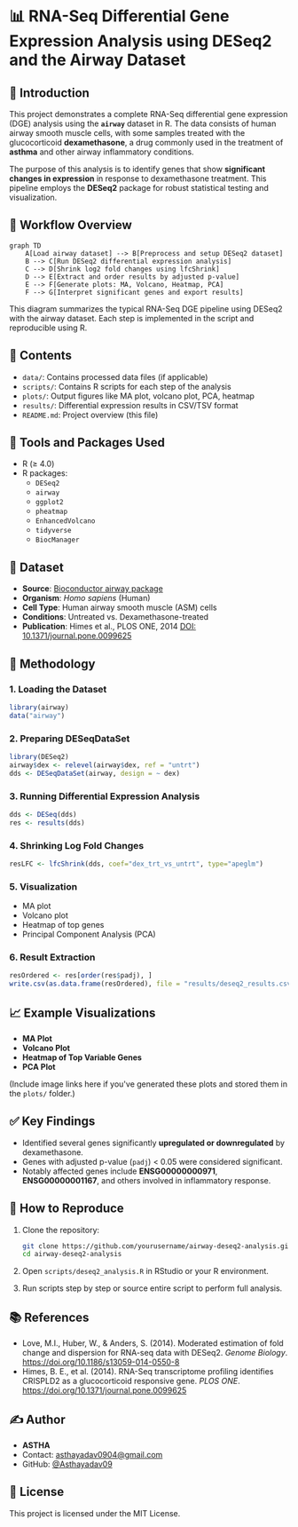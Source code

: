 # 📊 RNA-Seq Differential Gene Expression Analysis using DESeq2 and the Airway Dataset

## 🧬 Introduction

This project demonstrates a complete RNA-Seq differential gene expression (DGE) analysis using the **`airway`** dataset in R. The data consists of human airway smooth muscle cells, with some samples treated with the glucocorticoid **dexamethasone**, a drug commonly used in the treatment of **asthma** and other airway inflammatory conditions.

The purpose of this analysis is to identify genes that show **significant changes in expression** in response to dexamethasone treatment. This pipeline employs the **DESeq2** package for robust statistical testing and visualization.

## 🔄 Workflow Overview

```mermaid
graph TD
    A[Load airway dataset] --> B[Preprocess and setup DESeq2 dataset]
    B --> C[Run DESeq2 differential expression analysis]
    C --> D[Shrink log2 fold changes using lfcShrink]
    D --> E[Extract and order results by adjusted p-value]
    E --> F[Generate plots: MA, Volcano, Heatmap, PCA]
    F --> G[Interpret significant genes and export results]
```

This diagram summarizes the typical RNA-Seq DGE pipeline using DESeq2 with the airway dataset. Each step is implemented in the script and reproducible using R.

## 📂 Contents

- `data/`: Contains processed data files (if applicable)
- `scripts/`: Contains R scripts for each step of the analysis
- `plots/`: Output figures like MA plot, volcano plot, PCA, heatmap
- `results/`: Differential expression results in CSV/TSV format
- `README.md`: Project overview (this file)

## 🧰 Tools and Packages Used

- R (≥ 4.0)
- R packages:
  - `DESeq2`
  - `airway`
  - `ggplot2`
  - `pheatmap`
  - `EnhancedVolcano`
  - `tidyverse`
  - `BiocManager`

## 🔬 Dataset

- **Source**: [Bioconductor airway package](https://bioconductor.org/packages/release/data/experiment/html/airway.html)
- **Organism**: *Homo sapiens* (Human)
- **Cell Type**: Human airway smooth muscle (ASM) cells
- **Conditions**: Untreated vs. Dexamethasone-treated
- **Publication**: Himes et al., PLOS ONE, 2014 [DOI: 10.1371/journal.pone.0099625](https://doi.org/10.1371/journal.pone.0099625)

## 🧪 Methodology

### 1. **Loading the Dataset**
```r
library(airway)
data("airway")
```

### 2. **Preparing DESeqDataSet**
```r
library(DESeq2)
airway$dex <- relevel(airway$dex, ref = "untrt")
dds <- DESeqDataSet(airway, design = ~ dex)
```

### 3. **Running Differential Expression Analysis**
```r
dds <- DESeq(dds)
res <- results(dds)
```

### 4. **Shrinking Log Fold Changes**
```r
resLFC <- lfcShrink(dds, coef="dex_trt_vs_untrt", type="apeglm")
```

### 5. **Visualization**
- MA plot
- Volcano plot
- Heatmap of top genes
- Principal Component Analysis (PCA)

### 6. **Result Extraction**
```r
resOrdered <- res[order(res$padj), ]
write.csv(as.data.frame(resOrdered), file = "results/deseq2_results.csv")
```

## 📈 Example Visualizations

- **MA Plot**  
- **Volcano Plot**
- **Heatmap of Top Variable Genes**
- **PCA Plot**

(Include image links here if you've generated these plots and stored them in the `plots/` folder.)

## ✅ Key Findings

- Identified several genes significantly **upregulated or downregulated** by dexamethasone.
- Genes with adjusted p-value (`padj`) < 0.05 were considered significant.
- Notably affected genes include **ENSG00000000971**, **ENSG00000001167**, and others involved in inflammatory response.

## 📌 How to Reproduce

1. Clone the repository:
   ```bash
   git clone https://github.com/yourusername/airway-deseq2-analysis.git
   cd airway-deseq2-analysis
   ```

2. Open `scripts/deseq2_analysis.R` in RStudio or your R environment.

3. Run scripts step by step or source entire script to perform full analysis.


## 📚 References

- Love, M.I., Huber, W., & Anders, S. (2014). Moderated estimation of fold change and dispersion for RNA-seq data with DESeq2. *Genome Biology*. https://doi.org/10.1186/s13059-014-0550-8
- Himes, B. E., et al. (2014). RNA-Seq transcriptome profiling identifies CRISPLD2 as a glucocorticoid responsive gene. *PLOS ONE*. https://doi.org/10.1371/journal.pone.0099625

## ✍️ Author

- **ASTHA**
- Contact: asthayadav0904@gmail.com
- GitHub: [@Asthayadav09](https://github.com/Asthayadav09/airway-RNA-Seq-Dataset/new/main?filename=README.md)

## 📜 License

This project is licensed under the MIT License.

